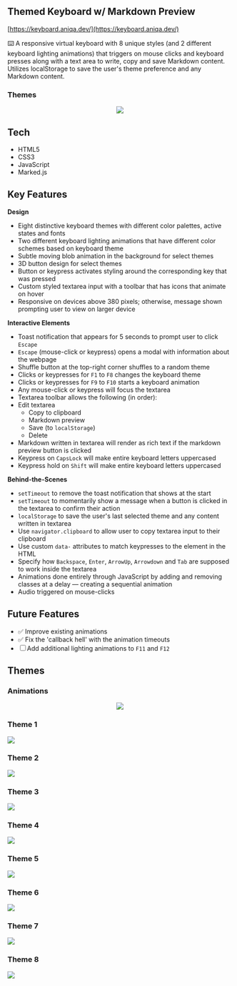 ## Themed Keyboard w/ Markdown Preview

[https://keyboard.aniqa.dev/](https://keyboard.aniqa.dev/)

⌨️ A responsive virtual keyboard with 8 unique styles (and 2 different keyboard lighting animations) that triggers on mouse clicks and keyboard presses along with a text area to write, copy and save Markdown content. Utilizes localStorage to save the user's theme preference and any Markdown content.


### Themes
<p align="center">
<a href="https://keyboard.aniqa.dev" target="_blank"><img src="/themes/themes.gif" style="max-width: 100%;"></a></p>


## Tech

- HTML5
- CSS3
- JavaScript
- Marked.js

## Key Features

**Design**

- Eight distinctive keyboard themes with different color palettes, active states and fonts
- Two different keyboard lighting animations that have different color schemes based on keyboard theme
- Subtle moving blob animation in the background for select themes
- 3D button design for select themes
- Button or keypress activates styling around the corresponding key that was pressed
- Custom styled textarea input with a toolbar that has icons that animate on hover
- Responsive on devices above 380 pixels; otherwise, message shown prompting user to view on larger device

**Interactive Elements** 

- Toast notification that appears for 5 seconds to prompt user to click `Escape`
- `Escape` (mouse-click or keypress) opens a modal with information about the webpage
- Shuffle button at the top-right corner shuffles to a random theme
- Clicks or keypresses for `F1` to `F8` changes the keyboard theme
- Clicks or keypresses for `F9` to `F10` starts a keyboard animation
- Any mouse-click or keypress will focus the textarea
- Textarea toolbar allows the following (in order):
 - Edit textarea
	- Copy to clipboard
	- Markdown preview
	- Save (to `localStorage`)
	- Delete
- Markdown written in textarea will render as rich text if the markdown preview button is clicked
- Keypress on `CapsLock` will make entire keyboard letters uppercased
- Keypress hold on `Shift` will make entire keyboard letters uppercased

**Behind-the-Scenes**

- `setTimeout` to remove the toast notification that shows at the start
- `setTimeout` to momentarily show a message when a button is clicked in the textarea to confirm their action 
- `localStorage` to save the user's last selected theme and any content written in textarea
- Use `navigator.clipboard` to allow user to copy textarea input to their clipboard
- Use custom `data-` attributes to match keypresses to the element in the HTML
- Specify how `Backspace`, `Enter`, `ArrowUp`, `Arrowdown` and `Tab` are supposed to work inside the textarea
- Animations done entirely through JavaScript by adding and removing classes at a delay — creating a sequential animation
- Audio triggered on mouse-clicks

## Future Features
- ✅ Improve existing animations
- ✅ Fix the 'callback hell' with the animation timeouts
- ☐ Add additional lighting animations to `F11` and `F12` 

## Themes

### Animations
<p align="center">
<a href="https://keyboard.aniqa.dev" target="_blank"><img src="/themes/animation.gif" style="max-width: 100%;"></a></p>

### Theme 1
<a href="https://keyboard.aniqa.dev" target="_blank"><img src="themes/theme-1.png" style="max-width: 100%;"></a>

### Theme 2
<a href="https://keyboard.aniqa.dev" target="_blank"><img src="themes/theme-2.png" style="max-width: 100%;"></a>

### Theme 3
<a href="https://keyboard.aniqa.dev" target="_blank"><img src="themes/theme-3.png" style="max-width: 100%;"></a>

### Theme 4
<a href="https://keyboard.aniqa.dev" target="_blank"><img src="themes/theme-4.png" style="max-width: 100%;"></a>

### Theme 5
<a href="https://keyboard.aniqa.dev" target="_blank"><img src="themes/theme-5.png" style="max-width: 100%;"></a>

### Theme 6
<a href="https://keyboard.aniqa.dev" target="_blank"><img src="themes/theme-6.png" style="max-width: 100%;"></a>

### Theme 7
<a href="https://keyboard.aniqa.dev" target="_blank"><img src="themes/theme-7.png" style="max-width: 100%;"></a>

### Theme 8
<a href="https://keyboard.aniqa.dev" target="_blank"><img src="themes/theme-8.png" style="max-width: 100%;"></a>
